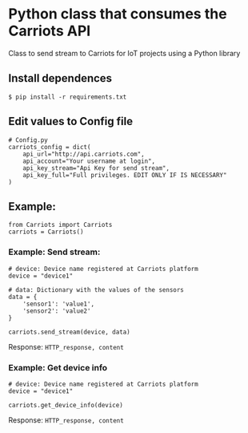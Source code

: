 # Python class that consumes the Carriots API

Class to send stream to Carriots for IoT projects using a Python library

## Install dependences

    $ pip install -r requirements.txt

## Edit values to Config file

    # Config.py
    carriots_config = dict(
        api_url="http://api.carriots.com",
        api_account="Your username at login",
        api_key_stream="Api Key for send stream",
        api_key_full="Full privileges. EDIT ONLY IF IS NECESSARY"
    )

## Example:

    from Carriots import Carriots
    carriots = Carriots()

### Example: Send stream:
    # device: Device name registered at Carriots platform
    device = "device1"

    # data: Dictionary with the values of the sensors
    data = {
        'sensor1': 'value1',
        'sensor2': 'value2'
    }

    carriots.send_stream(device, data)

Response:
    `HTTP_response, content`
### Example: Get device info
    # device: Device name registered at Carriots platform
    device = "device1"

    carriots.get_device_info(device)
Response:
    `HTTP_response, content`
